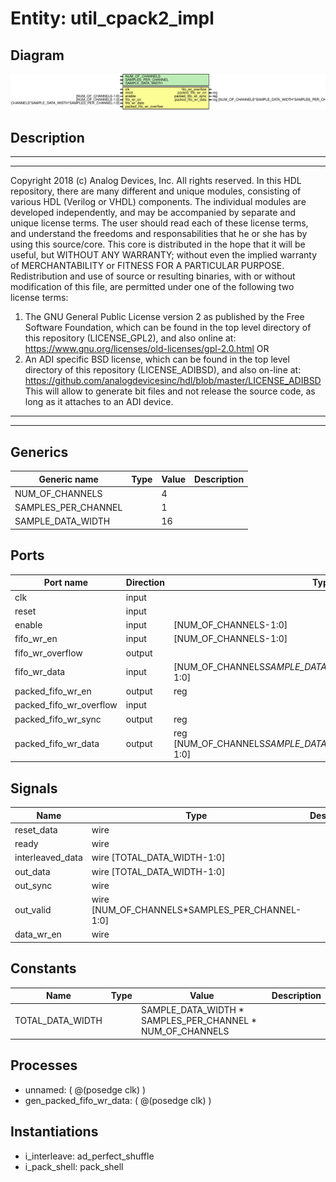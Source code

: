 # Entity: util_cpack2_impl

## Diagram

![Diagram](util_cpack2_impl.svg "Diagram")
## Description

***************************************************************************
 ***************************************************************************
 Copyright 2018 (c) Analog Devices, Inc. All rights reserved.
 In this HDL repository, there are many different and unique modules, consisting
 of various HDL (Verilog or VHDL) components. The individual modules are
 developed independently, and may be accompanied by separate and unique license
 terms.
 The user should read each of these license terms, and understand the
 freedoms and responsabilities that he or she has by using this source/core.
 This core is distributed in the hope that it will be useful, but WITHOUT ANY
 WARRANTY; without even the implied warranty of MERCHANTABILITY or FITNESS FOR
 A PARTICULAR PURPOSE.
 Redistribution and use of source or resulting binaries, with or without modification
 of this file, are permitted under one of the following two license terms:
   1. The GNU General Public License version 2 as published by the
      Free Software Foundation, which can be found in the top level directory
      of this repository (LICENSE_GPL2), and also online at:
      <https://www.gnu.org/licenses/old-licenses/gpl-2.0.html>
 OR
   2. An ADI specific BSD license, which can be found in the top level directory
      of this repository (LICENSE_ADIBSD), and also on-line at:
      https://github.com/analogdevicesinc/hdl/blob/master/LICENSE_ADIBSD
      This will allow to generate bit files and not release the source code,
      as long as it attaches to an ADI device.
 ***************************************************************************
 ***************************************************************************
 
## Generics

| Generic name        | Type | Value | Description |
| ------------------- | ---- | ----- | ----------- |
| NUM_OF_CHANNELS     |      | 4     |             |
| SAMPLES_PER_CHANNEL |      | 1     |             |
| SAMPLE_DATA_WIDTH   |      | 16    |             |
## Ports

| Port name               | Direction | Type                                                            | Description |
| ----------------------- | --------- | --------------------------------------------------------------- | ----------- |
| clk                     | input     |                                                                 |             |
| reset                   | input     |                                                                 |             |
| enable                  | input     | [NUM_OF_CHANNELS-1:0]                                           |             |
| fifo_wr_en              | input     | [NUM_OF_CHANNELS-1:0]                                           |             |
| fifo_wr_overflow        | output    |                                                                 |             |
| fifo_wr_data            | input     | [NUM_OF_CHANNELS*SAMPLE_DATA_WIDTH*SAMPLES_PER_CHANNEL-1:0]     |             |
| packed_fifo_wr_en       | output    | reg                                                             |             |
| packed_fifo_wr_overflow | input     |                                                                 |             |
| packed_fifo_wr_sync     | output    | reg                                                             |             |
| packed_fifo_wr_data     | output    | reg [NUM_OF_CHANNELS*SAMPLE_DATA_WIDTH*SAMPLES_PER_CHANNEL-1:0] |             |
## Signals

| Name             | Type                                           | Description |
| ---------------- | ---------------------------------------------- | ----------- |
| reset_data       | wire                                           |             |
| ready            | wire                                           |             |
| interleaved_data | wire [TOTAL_DATA_WIDTH-1:0]                    |             |
| out_data         | wire [TOTAL_DATA_WIDTH-1:0]                    |             |
| out_sync         | wire                                           |             |
| out_valid        | wire [NUM_OF_CHANNELS*SAMPLES_PER_CHANNEL-1:0] |             |
| data_wr_en       | wire                                           |             |
## Constants

| Name             | Type | Value                                                     | Description |
| ---------------- | ---- | --------------------------------------------------------- | ----------- |
| TOTAL_DATA_WIDTH |      | SAMPLE_DATA_WIDTH * SAMPLES_PER_CHANNEL * NUM_OF_CHANNELS |             |
## Processes
- unnamed: ( @(posedge clk) )
- gen_packed_fifo_wr_data: ( @(posedge clk) )
## Instantiations

- i_interleave: ad_perfect_shuffle
- i_pack_shell: pack_shell
